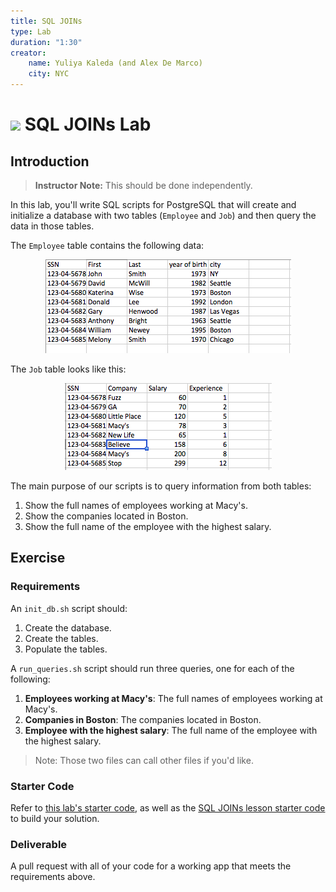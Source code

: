 ```yaml
---
title: SQL JOINs
type: Lab
duration: "1:30"
creator:
    name: Yuliya Kaleda (and Alex De Marco)
    city: NYC
---
```


# ![](https://ga-dash.s3.amazonaws.com/production/assets/logo-9f88ae6c9c3871690e33280fcf557f33.png) SQL JOINs Lab

## Introduction

> **Instructor Note:** This should be done independently.

In this lab, you'll write SQL scripts for PostgreSQL that will create and initialize a database with two tables (`Employee` and `Job`) and then query the data in those tables. 

The `Employee` table contains the following data:  

<p align="center">
  <img src="./screenshots/employee.png">  
</p>

The `Job` table looks like this:  

<p align="center">
  <img src="./screenshots/job.png">   
</p>

The main purpose of our scripts is to query information from both tables:  

1.  Show the full names of employees working at Macy's.
2.  Show the companies located in Boston.  
3.  Show the full name of the employee with the highest salary.  


## Exercise

### Requirements

An ``init_db.sh`` script should:  
  1. Create the database. 
  1. Create the tables.
  1. Populate the tables.

A ``run_queries.sh`` script should run three queries, one for each of the following:
  1. **Employees working at Macy's**: The full names of employees working at Macy's.
  1. **Companies in Boston**: The companies located in Boston.
  1. **Employee with the highest salary**: The full name of the employee with the highest salary.

> Note: Those two files can call other files if you'd like.

### Starter Code

Refer to [this lab's starter code](./starter-code), as well as the [SQL JOINs lesson starter code](../sql-joins-lesson/starter-code) to build your solution.

### Deliverable

A pull request with all of your code for a working app that meets the requirements above.

